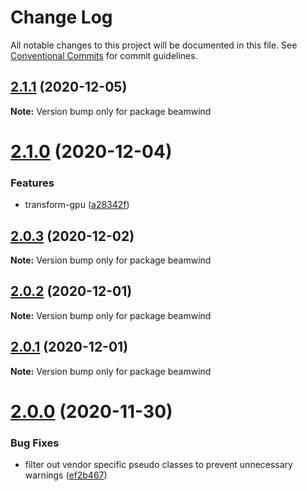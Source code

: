 # Change Log

All notable changes to this project will be documented in this file.
See [Conventional Commits](https://conventionalcommits.org) for commit guidelines.

## [2.1.1](https://github.com/kenoxa/beamwind/compare/beamwind@2.1.0...beamwind@2.1.1) (2020-12-05)

**Note:** Version bump only for package beamwind

# [2.1.0](https://github.com/kenoxa/beamwind/compare/beamwind@2.0.3...beamwind@2.1.0) (2020-12-04)

### Features

- transform-gpu ([a28342f](https://github.com/kenoxa/beamwind/commit/a28342fbd7ae8a2a2d035306e35abbd40c54bdff))

## [2.0.3](https://github.com/kenoxa/beamwind/compare/beamwind@2.0.2...beamwind@2.0.3) (2020-12-02)

**Note:** Version bump only for package beamwind

## [2.0.2](https://github.com/kenoxa/beamwind/compare/beamwind@2.0.1...beamwind@2.0.2) (2020-12-01)

**Note:** Version bump only for package beamwind

## [2.0.1](https://github.com/kenoxa/beamwind/compare/beamwind@2.0.0...beamwind@2.0.1) (2020-12-01)

**Note:** Version bump only for package beamwind

# [2.0.0](https://github.com/kenoxa/beamwind/compare/beamwind@1.5.1...beamwind@2.0.0) (2020-11-30)

### Bug Fixes

- filter out vendor specific pseudo classes to prevent unnecessary warnings ([ef2b467](https://github.com/kenoxa/beamwind/commit/ef2b467310a6ecc1fc7222cf6dd9f099b432f52b))
